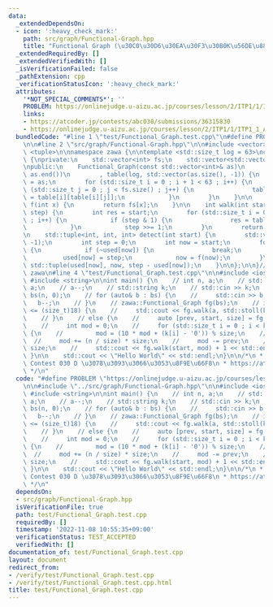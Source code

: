 ```yaml
---
data:
  _extendedDependsOn:
  - icon: ':heavy_check_mark:'
    path: src/graph/Functional-Graph.hpp
    title: "Functional Graph (\u30C0\u30D6\u30EA\u30F3\u30B0K\u56DE\u884C\u52D5)"
  _extendedRequiredBy: []
  _extendedVerifiedWith: []
  _isVerificationFailed: false
  _pathExtension: cpp
  _verificationStatusIcon: ':heavy_check_mark:'
  attributes:
    '*NOT_SPECIAL_COMMENTS*': ''
    PROBLEM: https://onlinejudge.u-aizu.ac.jp/courses/lesson/2/ITP1/1/ITP1_1_A
    links:
    - https://atcoder.jp/contests/abc030/submissions/36315830
    - https://onlinejudge.u-aizu.ac.jp/courses/lesson/2/ITP1/1/ITP1_1_A
  bundledCode: "#line 1 \"test/Functional_Graph.test.cpp\"\n#define PROBLEM \"https://onlinejudge.u-aizu.ac.jp/courses/lesson/2/ITP1/1/ITP1_1_A\"\
    \n\n#line 2 \"src/graph/Functional-Graph.hpp\"\n\n#include <vector>\n#include\
    \ <tuple>\n\nnamespace zawa {\n\ntemplate <std::size_t log = 63>\nclass Functional_Graph\
    \ {\nprivate:\n    std::vector<int> fs;\n    std::vector<std::vector<int>> table;\n\
    \npublic:\n    Functional_Graph(const std::vector<int>& as)\n        : fs(as.begin(),\
    \ as.end())\n        , table(log, std::vector(as.size(), -1)) {\n        table[0]\
    \ = as;\n        for (std::size_t i = 0 ; i + 1 < 63 ; i++) {\n            for\
    \ (std::size_t j = 0 ; j < fs.size() ; j++) {\n                table[i + 1][j]\
    \ = table[i][table[i][j]];\n            }\n        }\n    }\n\n    inline int\
    \ f(int x) {\n        return fs[x];\n    }\n\n    int walk(int start, long long\
    \ step) {\n        int res = start;\n        for (std::size_t i = 0 ; i < log\
    \ ; i++) {\n            if (step & 1) {\n                res = table[i][res];\n\
    \            }\n            step >>= 1;\n        }\n        return res;\n    }\n\
    \n    std::tuple<int, int, int> detect(int start) {\n        std::vector used(fs.size(),\
    \ -1);\n        int step = 0;\n        int now = start;\n        for ( ; ; step++)\
    \ {\n            if (~used[now]) {\n                break;\n            }\n  \
    \          used[now] = step;\n            now = f(now);\n        }\n        return\
    \ std::tuple(used[now], now, step - used[now]);\n    }\n\n};\n\n}// namespace\
    \ zawa\n#line 4 \"test/Functional_Graph.test.cpp\"\n\n#include <iostream>\n//\
    \ #include <string>\n\nint main() {\n    // int n, a;\n    // std::cin >> n >>\
    \ a;\n    // a--;\n    // std::string k;\n    // std::cin >> k;\n    // std::vector\
    \ bs(n, 0);\n    // for (auto& b : bs) {\n    //     std::cin >> b;\n    //  \
    \   b--;\n    // }\n    // zawa::Functional_Graph fg(bs);\n    // if (k.size()\
    \ <= (size_t)18) {\n    //     std::cout << fg.walk(a, std::stoll(k)) + 1 << std::endl;\n\
    \    // }\n    // else {\n    //     auto [prev, start, size] = fg.detect(a);\n\
    \    //     int mod = 0;\n    //     for (std::size_t i = 0 ; i < k.size() ; i++)\
    \ {\n    //         mod = (10 * mod + (k[i] - '0')) % size;\n    //     }\n  \
    \  //     mod += (n / size) * size;\n    //     mod -= prev;\n    //     mod %=\
    \ size;\n    //     std::cout << fg.walk(start, mod) + 1 << std::endl;\n    //\
    \ }\n\n    std::cout << \"Hello World\" << std::endl;\n}\n\n/*\n * AtCoder Begginer\
    \ Contest 030 D \u3078\u3093\u3066\u3053\u8F9E\u66F8\n * https://atcoder.jp/contests/abc030/submissions/36315830\n\
    \ */\n"
  code: "#define PROBLEM \"https://onlinejudge.u-aizu.ac.jp/courses/lesson/2/ITP1/1/ITP1_1_A\"\
    \n\n#include \"../src/graph/Functional-Graph.hpp\"\n\n#include <iostream>\n//\
    \ #include <string>\n\nint main() {\n    // int n, a;\n    // std::cin >> n >>\
    \ a;\n    // a--;\n    // std::string k;\n    // std::cin >> k;\n    // std::vector\
    \ bs(n, 0);\n    // for (auto& b : bs) {\n    //     std::cin >> b;\n    //  \
    \   b--;\n    // }\n    // zawa::Functional_Graph fg(bs);\n    // if (k.size()\
    \ <= (size_t)18) {\n    //     std::cout << fg.walk(a, std::stoll(k)) + 1 << std::endl;\n\
    \    // }\n    // else {\n    //     auto [prev, start, size] = fg.detect(a);\n\
    \    //     int mod = 0;\n    //     for (std::size_t i = 0 ; i < k.size() ; i++)\
    \ {\n    //         mod = (10 * mod + (k[i] - '0')) % size;\n    //     }\n  \
    \  //     mod += (n / size) * size;\n    //     mod -= prev;\n    //     mod %=\
    \ size;\n    //     std::cout << fg.walk(start, mod) + 1 << std::endl;\n    //\
    \ }\n\n    std::cout << \"Hello World\" << std::endl;\n}\n\n/*\n * AtCoder Begginer\
    \ Contest 030 D \u3078\u3093\u3066\u3053\u8F9E\u66F8\n * https://atcoder.jp/contests/abc030/submissions/36315830\n\
    \ */\n"
  dependsOn:
  - src/graph/Functional-Graph.hpp
  isVerificationFile: true
  path: test/Functional_Graph.test.cpp
  requiredBy: []
  timestamp: '2022-11-08 10:55:35+09:00'
  verificationStatus: TEST_ACCEPTED
  verifiedWith: []
documentation_of: test/Functional_Graph.test.cpp
layout: document
redirect_from:
- /verify/test/Functional_Graph.test.cpp
- /verify/test/Functional_Graph.test.cpp.html
title: test/Functional_Graph.test.cpp
---
```

